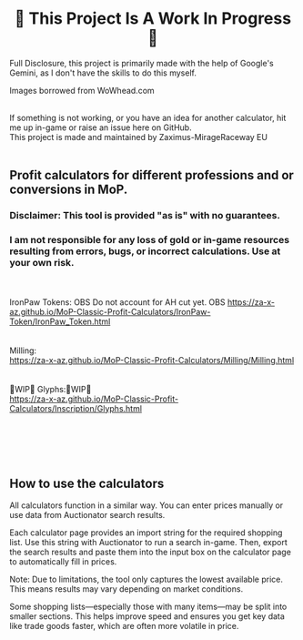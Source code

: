 <h1 align="center"><strong>🚧 This Project Is A Work In Progress 🚧</strong></h1>  

Full Disclosure, this project is primarily made with the help of Google's Gemini, as I don't have the skills to do this myself.  
  
Images borrowed from WoWhead.com<br><br>  
  
  
If something is not working, or you have an idea for another calculator, hit me up in-game or raise an issue here on GitHub.  
This project is made and maintained by Zaximus-MirageRaceway EU  <br><br>
  
  
  
## Profit calculators for different professions and or conversions in MoP.  
### Disclaimer: This tool is provided "as is" with no guarantees.  
### I am not responsible for any loss of gold or in-game resources resulting from errors, bugs, or incorrect calculations. Use at your own risk.  <br>

  
<br><br> IronPaw Tokens:  OBS Do not account for AH cut yet. OBS
https://za-x-az.github.io/MoP-Classic-Profit-Calculators/IronPaw-Token/IronPaw_Token.html  
<br><br> Milling:  
https://za-x-az.github.io/MoP-Classic-Profit-Calculators/Milling/Milling.html  
<br><br>🚧WIP🚧 Glyphs:🚧WIP🚧  
https://za-x-az.github.io/MoP-Classic-Profit-Calculators/Inscription/Glyphs.html  


<br>  
<br>  
<br>  
<br>  



## How to use the calculators

All calculators function in a similar way. You can enter prices manually or use data from Auctionator search results.  

Each calculator page provides an import string for the required shopping list. Use this string with Auctionator to run a search in-game. Then, export the search results and paste them into the input box on the calculator page to automatically fill in prices.  

Note: Due to limitations, the tool only captures the lowest available price. This means results may vary depending on market conditions.  

Some shopping lists—especially those with many items—may be split into smaller sections. This helps improve speed and ensures you get key data like trade goods faster, which are often more volatile in price.  
